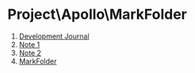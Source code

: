 # Project\Apollo\MarkFolder

1. [Development Journal](file001.md)
2. [Note 1](file002.md)
3. [Note 2](file003.md)
4. [MarkFolder](file004.md)
